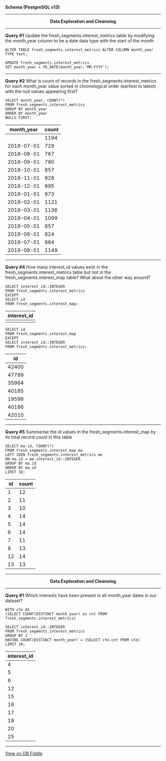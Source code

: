 **Schema (PostgreSQL v13)**

---
<p align=center><b>Data Exploration and Cleansing</b>

---

**Query #1** Update the fresh_segments.interest_metrics table by modifying the month_year column to be a date data type with the start of the month

    ALTER TABLE fresh_segments.interest_metrics ALTER COLUMN month_year TYPE text;

    UPDATE fresh_segments.interest_metrics
    SET month_year = TO_DATE(month_year,'MM-YYYY');

---
**Query #2** What is count of records in the fresh_segments.interest_metrics for each month_year value sorted in chronological order (earliest to latest) with the null values appearing first?

    SELECT month_year, COUNT(*)
    FROM fresh_segments.interest_metrics
    GROUP BY month_year
    ORDER BY month_year
    NULLS FIRST;

| month_year | count |
| ---------- | ----- |
|            | 1194  |
| 2018-07-01 | 729   |
| 2018-08-01 | 767   |
| 2018-09-01 | 780   |
| 2018-10-01 | 857   |
| 2018-11-01 | 928   |
| 2018-12-01 | 995   |
| 2019-01-01 | 973   |
| 2019-02-01 | 1121  |
| 2019-03-01 | 1136  |
| 2019-04-01 | 1099  |
| 2019-05-01 | 857   |
| 2019-06-01 | 824   |
| 2019-07-01 | 864   |
| 2019-08-01 | 1149  |

---
**Query #4** How many interest_id values exist in the fresh_segments.interest_metrics table but not in the fresh_segments.interest_map table? What about the other way around?

    SELECT interest_id::INTEGER
    FROM fresh_segments.interest_metrics
    EXCEPT
    SELECT id
    FROM fresh_segments.interest_map;

| interest_id |
| ----------- |
|             |

    SELECT id
    FROM fresh_segments.interest_map
    EXCEPT
    SELECT interest_id::INTEGER
    FROM fresh_segments.interest_metrics;

| id    |
| ----- |
| 42400 |
| 47789 |
| 35964 |
| 40185 |
| 19598 |
| 40186 |
| 42010 |

---
**Query #5** Summarise the id values in the fresh_segments.interest_map by its total record count in this table

    SELECT ma.id, COUNT(*)
    FROM fresh_segments.interest_map ma
    LEFT JOIN fresh_segments.interest_metrics me
    ON ma.id = me.interest_id::INTEGER
    GROUP BY ma.id
    ORDER BY ma.id
    LIMIT 10;

| id  | count |
| --- | ----- |
| 1   | 12    |
| 2   | 11    |
| 3   | 10    |
| 4   | 14    |
| 5   | 14    |
| 6   | 14    |
| 7   | 11    |
| 8   | 13    |
| 12  | 14    |
| 13  | 13    |

---
<p align=center><b>Data Exploration and Cleansing</b>

---

**Query #1** Which interests have been present in all month_year dates in our dataset?

    WITH cte AS
    (SELECT COUNT(DISTINCT month_year) as cnt FROM fresh_segments.interest_metrics)
    
    SELECT interest_id::INTEGER
    FROM fresh_segments.interest_metrics
    GROUP BY 1
    HAVING COUNT(DISTINCT month_year) = (SELECT cte.cnt FROM cte)
    LIMIT 10;

| interest_id |
| ----------- |
| 4           |
| 5           |
| 6           |
| 12          |
| 15          |
| 16          |
| 17          |
| 18          |
| 20          |
| 25          |

---

[View on DB Fiddle](https://www.db-fiddle.com/f/iRdsT76vaus813crPP8Ma4/10)
